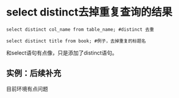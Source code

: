 # select distinct去掉重复查询的结果

```mysql
select distinct col_name from table_name; #distinct 去重

select distinct title from book; #例子，去掉重复的标题名
```

和select语句有点像，只是添加了distinct语句。

## 实例：后续补充

目前环境有点问题
